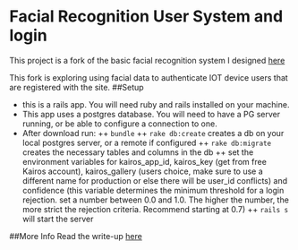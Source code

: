 # Facial Recognition User System and login
This project is a fork of the basic facial recognition system I designed [here](https://github.com/jwpincus/facial-login-standalone)

This fork is exploring using facial data to authenticate IOT device users that are registered with the site.
##Setup
+ this is a rails app. You will need ruby and rails installed on your machine.
+ This app uses a postgres database. You will need to have a PG server running, or be able to configure a connection to one.
+ After download run:
++ `bundle`
++ `rake db:create` creates a db on your local postgres server, or a remote if configured
++ `rake db:migrate` creates the necessary tables and columns in the db
++ set the environment variables for kairos_app_id, kairos_key (get from free Kairos account), kairos_gallery (users choice, make sure to use a different name for production or else there will be user_id conflicts) and confidence (this variable determines the minimum threshold for a login rejection. set a number between 0.0 and 1.0. The higher the number, the more strict the rejection criteria. Recommend starting at 0.7)
++ `rails s` will start the server

##More Info
Read the write-up [here](https://medium.com/@Jwpincus/i-made-a-thing-facial-recognition-e694bc1ac8c8)
